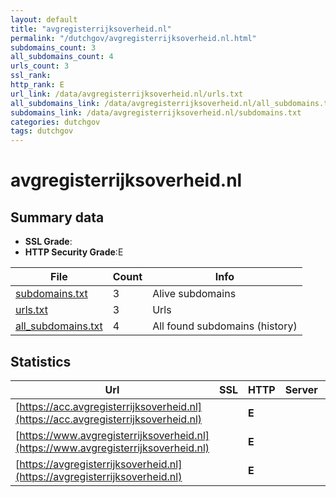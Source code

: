 ```yaml
---
layout: default
title: "avgregisterrijksoverheid.nl"
permalink: "/dutchgov/avgregisterrijksoverheid.nl.html"
subdomains_count: 3
all_subdomains_count: 4
urls_count: 3
ssl_rank: 
http_rank: E
url_link: /data/avgregisterrijksoverheid.nl/urls.txt
all_subdomains_link: /data/avgregisterrijksoverheid.nl/all_subdomains.txt
subdomains_link: /data/avgregisterrijksoverheid.nl/subdomains.txt
categories: dutchgov
tags: dutchgov
---
```



# avgregisterrijksoverheid.nl
## Summary data


 - **SSL Grade**:
 - **HTTP Security Grade**:E


| File       | Count | Info |
|------------|-------|------|
|[subdomains.txt](/DutchGovScope/data/avgregisterrijksoverheid.nl/subdomains.txt)|3|Alive subdomains|
|[urls.txt](/DutchGovScope/data/avgregisterrijksoverheid.nl/urls.txt)|3|Urls|
|[all_subdomains.txt](/DutchGovScope/data/avgregisterrijksoverheid.nl/all_subdomains.txt)|4|All found subdomains (history)|


## Statistics


| Url | SSL | HTTP | Server | Cookie | HSTS | CORS | CTO | CSP | XFO | XXP | RP |FP| Tech |Title |
|--------|-------|-------|------|------|------|------|------|------|------|------|------|------|------|------|
|[https://acc.avgregisterrijksoverheid.nl](https://acc.avgregisterrijksoverheid.nl)| | **E**|| | | | | | | | :white_check_mark: | ||AVG Verwerkingen...|
|[https://www.avgregisterrijksoverheid.nl](https://www.avgregisterrijksoverheid.nl)| | **E**|| | | | | | | | :white_check_mark: | |HSTS|AVG Verwerkingen...|
|[https://avgregisterrijksoverheid.nl](https://avgregisterrijksoverheid.nl)| | **E**|| | | | | | | | :white_check_mark: | |HSTS|AVG Verwerkingen...|

